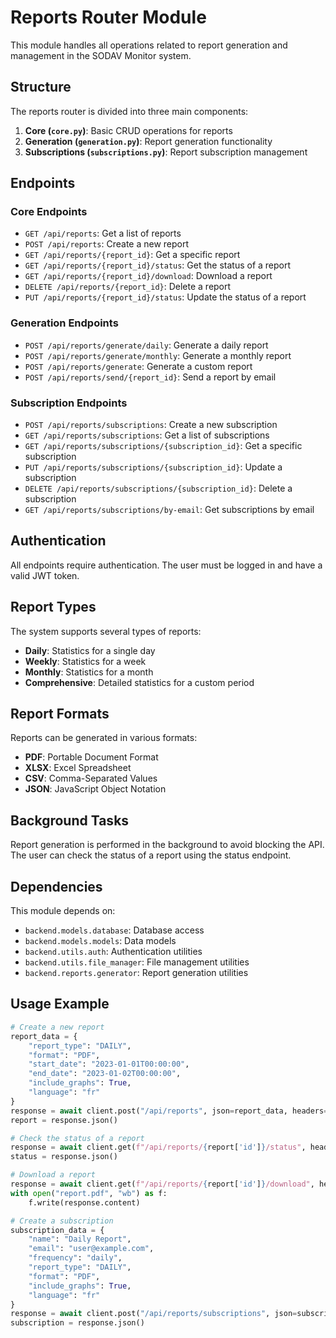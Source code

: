 # Reports Router Module

This module handles all operations related to report generation and management in the SODAV Monitor system.

## Structure

The reports router is divided into three main components:

1. **Core (`core.py`)**: Basic CRUD operations for reports
2. **Generation (`generation.py`)**: Report generation functionality
3. **Subscriptions (`subscriptions.py`)**: Report subscription management

## Endpoints

### Core Endpoints

- `GET /api/reports`: Get a list of reports
- `POST /api/reports`: Create a new report
- `GET /api/reports/{report_id}`: Get a specific report
- `GET /api/reports/{report_id}/status`: Get the status of a report
- `GET /api/reports/{report_id}/download`: Download a report
- `DELETE /api/reports/{report_id}`: Delete a report
- `PUT /api/reports/{report_id}/status`: Update the status of a report

### Generation Endpoints

- `POST /api/reports/generate/daily`: Generate a daily report
- `POST /api/reports/generate/monthly`: Generate a monthly report
- `POST /api/reports/generate`: Generate a custom report
- `POST /api/reports/send/{report_id}`: Send a report by email

### Subscription Endpoints

- `POST /api/reports/subscriptions`: Create a new subscription
- `GET /api/reports/subscriptions`: Get a list of subscriptions
- `GET /api/reports/subscriptions/{subscription_id}`: Get a specific subscription
- `PUT /api/reports/subscriptions/{subscription_id}`: Update a subscription
- `DELETE /api/reports/subscriptions/{subscription_id}`: Delete a subscription
- `GET /api/reports/subscriptions/by-email`: Get subscriptions by email

## Authentication

All endpoints require authentication. The user must be logged in and have a valid JWT token.

## Report Types

The system supports several types of reports:

- **Daily**: Statistics for a single day
- **Weekly**: Statistics for a week
- **Monthly**: Statistics for a month
- **Comprehensive**: Detailed statistics for a custom period

## Report Formats

Reports can be generated in various formats:

- **PDF**: Portable Document Format
- **XLSX**: Excel Spreadsheet
- **CSV**: Comma-Separated Values
- **JSON**: JavaScript Object Notation

## Background Tasks

Report generation is performed in the background to avoid blocking the API. The user can check the status of a report using the status endpoint.

## Dependencies

This module depends on:

- `backend.models.database`: Database access
- `backend.models.models`: Data models
- `backend.utils.auth`: Authentication utilities
- `backend.utils.file_manager`: File management utilities
- `backend.reports.generator`: Report generation utilities

## Usage Example

```python
# Create a new report
report_data = {
    "report_type": "DAILY",
    "format": "PDF",
    "start_date": "2023-01-01T00:00:00",
    "end_date": "2023-01-02T00:00:00",
    "include_graphs": True,
    "language": "fr"
}
response = await client.post("/api/reports", json=report_data, headers=auth_headers)
report = response.json()

# Check the status of a report
response = await client.get(f"/api/reports/{report['id']}/status", headers=auth_headers)
status = response.json()

# Download a report
response = await client.get(f"/api/reports/{report['id']}/download", headers=auth_headers)
with open("report.pdf", "wb") as f:
    f.write(response.content)

# Create a subscription
subscription_data = {
    "name": "Daily Report",
    "email": "user@example.com",
    "frequency": "daily",
    "report_type": "DAILY",
    "format": "PDF",
    "include_graphs": True,
    "language": "fr"
}
response = await client.post("/api/reports/subscriptions", json=subscription_data, headers=auth_headers)
subscription = response.json()
```

